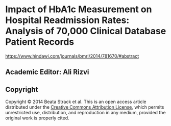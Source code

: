 # Impact of HbA1c Measurement on Hospital Readmission Rates: Analysis of 70,000 Clinical Database Patient Records
https://www.hindawi.com/journals/bmri/2014/781670/#abstract
## Academic Editor: Ali Rizvi
## Copyright
Copyright © 2014 Beata Strack et al. This is an open access article distributed under the [Creative Commons Attribution License](http://creativecommons.org/licenses/by/3.0/), which permits unrestricted use, distribution, and reproduction in any medium, provided the original work is properly cited.
